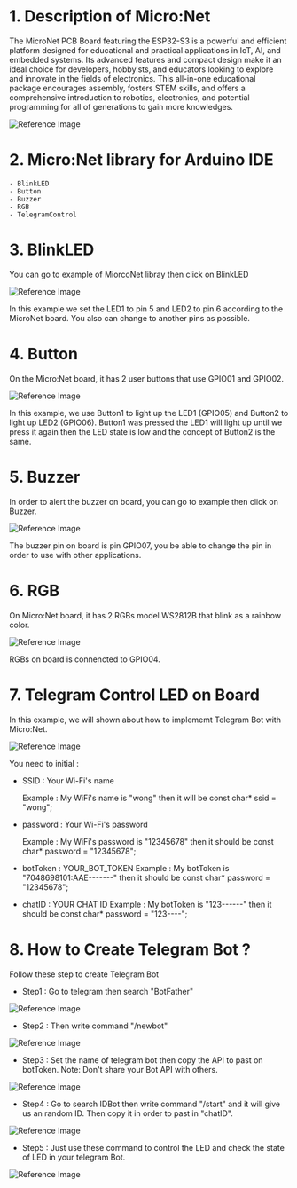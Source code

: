 # 1. Description of Micro:Net
The MicroNet PCB Board featuring the ESP32-S3 is a powerful and efficient platform designed for educational and practical applications in IoT, AI, and embedded systems. Its advanced features and compact design make it an ideal choice for developers, hobbyists, and educators looking to explore and innovate in the fields of electronics. This all-in-one educational package encourages assembly, fosters STEM skills, and offers a comprehensive introduction to robotics, electronics, and potential programming for all of generations to gain more knowledges.


![Reference Image](PIC/MATCHTEAM.png)

# 2. Micro:Net library for Arduino IDE
    - BlinkLED
    - Button
    - Buzzer
    - RGB
    - TelegramControl
# 3. BlinkLED
You can go to example of MiorcoNet libray then click on BlinkLED


![Reference Image](PIC/image.png)

In this example we set the LED1 to pin 5 and LED2 to pin 6 according to the MicroNet board. You also can change to another pins as possible.

# 4. Button

On the Micro:Net board, it has 2 user buttons that use GPIO01 and GPIO02.

![Reference Image](PIC/image1.png)

In this example, we use Button1 to light up the LED1 (GPIO05) and Button2 to light up LED2 (GPIO06). Button1 was pressed the LED1 will light up until we press it again then the LED state is  low and the concept of Button2 is the same.

# 5. Buzzer
In order to alert the buzzer on board, you can go to example then click on Buzzer.

![Reference Image](PIC/image2.png)

The buzzer pin on board is pin GPIO07, you be able to change the pin in order to use with other applications.

# 6. RGB

On Micro:Net board, it has 2 RGBs model WS2812B that blink as a rainbow color.

![Reference Image](PIC/image3.png)

RGBs on board is connencted to GPIO04.

# 7. Telegram Control LED on Board
In this example, we will shown about how to implememt Telegram Bot with Micro:Net.

![Reference Image](PIC/image4.png)

You need to initial : 

- SSID : Your Wi-Fi's name 

    Example : My WiFi's name is "wong" then it will be const char* ssid = "wong";

- password : Your Wi-Fi's password

    Example : My WiFi's password is "12345678" then it should be const char* password = "12345678";

- botToken : YOUR_BOT_TOKEN
    Example : My botToken is "7048698101:AAE-------" then it should be const char* password = "12345678";

- chatID : YOUR CHAT ID 
    Example : My botToken is "123------" then it should be const char* password = "123----";

# 8. How to Create Telegram Bot ?
Follow these step to create Telegram Bot 

- Step1 : Go to telegram then search "BotFather"

![Reference Image](PIC/te1.png)


- Step2 : Then write command "/newbot"

![Reference Image](PIC/te2.png)

- Step3 : Set the name of telegram bot then copy the API to past on botToken.
Note: Don't share your Bot API with others.

![Reference Image](PIC/te3.png)

- Step4 : Go to search IDBot then write command "/start" and it will give us an random ID. Then copy it in order to past in "chatID".

![Reference Image](PIC/te4.png)

- Step5 : Just use these command to control the LED and check the state of LED in your telegram Bot.

![Reference Image](PIC/te5.png)